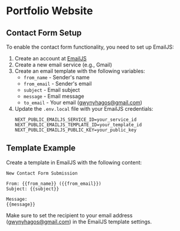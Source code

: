 # Portfolio Website

## Contact Form Setup

To enable the contact form functionality, you need to set up EmailJS:

1. Create an account at [EmailJS](https://www.emailjs.com/)
2. Create a new email service (e.g., Gmail)
3. Create an email template with the following variables:
   - `from_name` - Sender's name
   - `from_email` - Sender's email
   - `subject` - Email subject
   - `message` - Email message
   - `to_email` - Your email (gwynyhagos@gmail.com)
4. Update the `.env.local` file with your EmailJS credentials:
   ```
   NEXT_PUBLIC_EMAILJS_SERVICE_ID=your_service_id
   NEXT_PUBLIC_EMAILJS_TEMPLATE_ID=your_template_id
   NEXT_PUBLIC_EMAILJS_PUBLIC_KEY=your_public_key
   ```

## Template Example

Create a template in EmailJS with the following content:

```
New Contact Form Submission

From: {{from_name}} ({{from_email}})
Subject: {{subject}}

Message:
{{message}}
```

Make sure to set the recipient to your email address (gwynyhagos@gmail.com) in the EmailJS template settings.